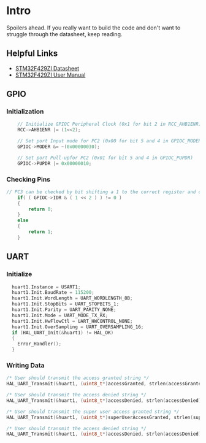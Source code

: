 # Intro
Spoilers ahead. If you really want to build the code and don't want to struggle
through the datasheet, keep reading. 

## Helpful Links
- [STM32F429ZI Datasheet](https://www.st.com/resource/en/datasheet/stm32f429zi.pdf)
- [STM32F429ZI User Manual](https://www.st.com/resource/en/reference_manual/dm00031020-stm32f405-415-stm32f407-417-stm32f427-437-and-stm32f429-439-advanced-arm-based-32-bit-mcus-stmicroelectronics.pdf)

## GPIO
### Initialization
```c
	// Initialize GPIOC Peripheral Clock (0x1 for bit 2 in RCC_AHB1ENR)
	RCC->AHB1ENR |= (1<<2);

	// Set port Input mode for PC2 (0x00 for bit 5 and 4 in GPIOC_MODER)
	GPIOC->MODER &= ~(0x00000030);

	// Set port Pull-upfor PC2 (0x01 for bit 5 and 4 in GPIOC_PUPDR)
	GPIOC->PUPDR |= 0x00000010;
```
### Checking Pins
```c
// PC3 can be checked by bit shifting a 1 to the correct register and checking the bit status
	if( ( GPIOC->IDR & ( 1 << 2 ) ) != 0 )
	{
		return 0;
	}
	else
	{
		return 1;
	}
```

## UART
### Initialize
```c
  huart1.Instance = USART1;
  huart1.Init.BaudRate = 115200;
  huart1.Init.WordLength = UART_WORDLENGTH_8B;
  huart1.Init.StopBits = UART_STOPBITS_1;
  huart1.Init.Parity = UART_PARITY_NONE;
  huart1.Init.Mode = UART_MODE_TX_RX;
  huart1.Init.HwFlowCtl = UART_HWCONTROL_NONE;
  huart1.Init.OverSampling = UART_OVERSAMPLING_16;
  if (HAL_UART_Init(&huart1) != HAL_OK)
  {
    Error_Handler();
  }
```
### Writing Data
```c
/* User should transmit the access granted string */
HAL_UART_Transmit(&huart1, (uint8_t*)accessGranted, strlen(accessGranted), 10 );

/* User should transmit the access denied string */
HAL_UART_Transmit(&huart1, (uint8_t*)accessDenied, strlen(accessDenied), 10 );

/* User should transmit the super user access granted string */
HAL_UART_Transmit(&huart1, (uint8_t*)superUserAccessGranted, strlen(superUserAccessGranted), 10 );

/* User should transmit the access denied string */
HAL_UART_Transmit(&huart1, (uint8_t*)accessDenied, strlen(accessDenied), 10 );
```
